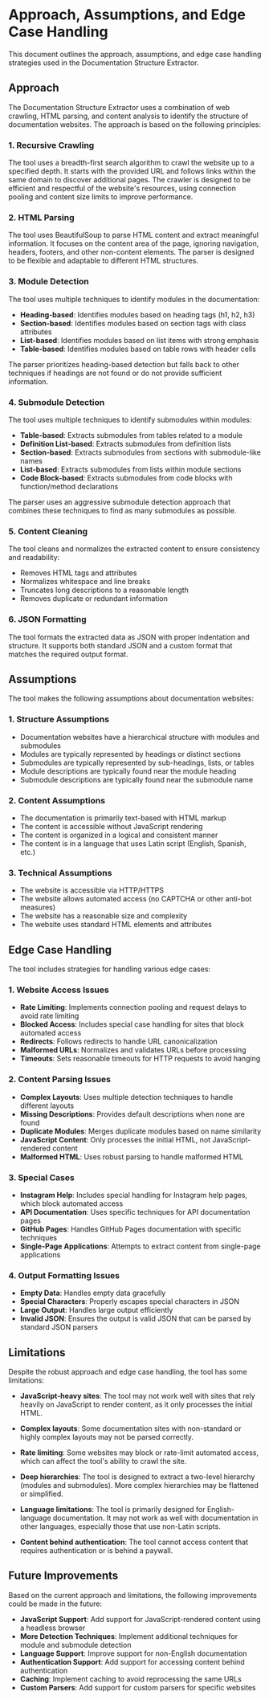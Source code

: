 # Approach, Assumptions, and Edge Case Handling

This document outlines the approach, assumptions, and edge case handling strategies used in the Documentation Structure Extractor.

## Approach

The Documentation Structure Extractor uses a combination of web crawling, HTML parsing, and content analysis to identify the structure of documentation websites. The approach is based on the following principles:

### 1. Recursive Crawling

The tool uses a breadth-first search algorithm to crawl the website up to a specified depth. It starts with the provided URL and follows links within the same domain to discover additional pages. The crawler is designed to be efficient and respectful of the website's resources, using connection pooling and content size limits to improve performance.

### 2. HTML Parsing

The tool uses BeautifulSoup to parse HTML content and extract meaningful information. It focuses on the content area of the page, ignoring navigation, headers, footers, and other non-content elements. The parser is designed to be flexible and adaptable to different HTML structures.

### 3. Module Detection

The tool uses multiple techniques to identify modules in the documentation:

- **Heading-based**: Identifies modules based on heading tags (h1, h2, h3)
- **Section-based**: Identifies modules based on section tags with class attributes
- **List-based**: Identifies modules based on list items with strong emphasis
- **Table-based**: Identifies modules based on table rows with header cells

The parser prioritizes heading-based detection but falls back to other techniques if headings are not found or do not provide sufficient information.

### 4. Submodule Detection

The tool uses multiple techniques to identify submodules within modules:

- **Table-based**: Extracts submodules from tables related to a module
- **Definition List-based**: Extracts submodules from definition lists
- **Section-based**: Extracts submodules from sections with submodule-like names
- **List-based**: Extracts submodules from lists within module sections
- **Code Block-based**: Extracts submodules from code blocks with function/method declarations

The parser uses an aggressive submodule detection approach that combines these techniques to find as many submodules as possible.

### 5. Content Cleaning

The tool cleans and normalizes the extracted content to ensure consistency and readability:

- Removes HTML tags and attributes
- Normalizes whitespace and line breaks
- Truncates long descriptions to a reasonable length
- Removes duplicate or redundant information

### 6. JSON Formatting

The tool formats the extracted data as JSON with proper indentation and structure. It supports both standard JSON and a custom format that matches the required output format.

## Assumptions

The tool makes the following assumptions about documentation websites:

### 1. Structure Assumptions

- Documentation websites have a hierarchical structure with modules and submodules
- Modules are typically represented by headings or distinct sections
- Submodules are typically represented by sub-headings, lists, or tables
- Module descriptions are typically found near the module heading
- Submodule descriptions are typically found near the submodule name

### 2. Content Assumptions

- The documentation is primarily text-based with HTML markup
- The content is accessible without JavaScript rendering
- The content is organized in a logical and consistent manner
- The content is in a language that uses Latin script (English, Spanish, etc.)

### 3. Technical Assumptions

- The website is accessible via HTTP/HTTPS
- The website allows automated access (no CAPTCHA or other anti-bot measures)
- The website has a reasonable size and complexity
- The website uses standard HTML elements and attributes

## Edge Case Handling

The tool includes strategies for handling various edge cases:

### 1. Website Access Issues

- **Rate Limiting**: Implements connection pooling and request delays to avoid rate limiting
- **Blocked Access**: Includes special case handling for sites that block automated access
- **Redirects**: Follows redirects to handle URL canonicalization
- **Malformed URLs**: Normalizes and validates URLs before processing
- **Timeouts**: Sets reasonable timeouts for HTTP requests to avoid hanging

### 2. Content Parsing Issues

- **Complex Layouts**: Uses multiple detection techniques to handle different layouts
- **Missing Descriptions**: Provides default descriptions when none are found
- **Duplicate Modules**: Merges duplicate modules based on name similarity
- **JavaScript Content**: Only processes the initial HTML, not JavaScript-rendered content
- **Malformed HTML**: Uses robust parsing to handle malformed HTML

### 3. Special Cases

- **Instagram Help**: Includes special handling for Instagram help pages, which block automated access
- **API Documentation**: Uses specific techniques for API documentation pages
- **GitHub Pages**: Handles GitHub Pages documentation with specific techniques
- **Single-Page Applications**: Attempts to extract content from single-page applications

### 4. Output Formatting Issues

- **Empty Data**: Handles empty data gracefully
- **Special Characters**: Properly escapes special characters in JSON
- **Large Output**: Handles large output efficiently
- **Invalid JSON**: Ensures the output is valid JSON that can be parsed by standard JSON parsers

## Limitations

Despite the robust approach and edge case handling, the tool has some limitations:

- **JavaScript-heavy sites**: The tool may not work well with sites that rely heavily on JavaScript to render content, as it only processes the initial HTML.

- **Complex layouts**: Some documentation sites with non-standard or highly complex layouts may not be parsed correctly.

- **Rate limiting**: Some websites may block or rate-limit automated access, which can affect the tool's ability to crawl the site.

- **Deep hierarchies**: The tool is designed to extract a two-level hierarchy (modules and submodules). More complex hierarchies may be flattened or simplified.

- **Language limitations**: The tool is primarily designed for English-language documentation. It may not work as well with documentation in other languages, especially those that use non-Latin scripts.

- **Content behind authentication**: The tool cannot access content that requires authentication or is behind a paywall.

## Future Improvements

Based on the current approach and limitations, the following improvements could be made in the future:

- **JavaScript Support**: Add support for JavaScript-rendered content using a headless browser
- **More Detection Techniques**: Implement additional techniques for module and submodule detection
- **Language Support**: Improve support for non-English documentation
- **Authentication Support**: Add support for accessing content behind authentication
- **Caching**: Implement caching to avoid reprocessing the same URLs
- **Custom Parsers**: Add support for custom parsers for specific websites
